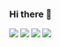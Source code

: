 ### Hi there 👋

<img src="https://img.shields.io/badge/JavaScript-black ?style=for-the-badge&logo=JavaScript&logoColor=ЦВЕТ ЛОГОТИПА"/> <img src="https://img.shields.io/badge/JavaScript-black ?style=for-the-badge&logo=JavaScript&logoColor=ЦВЕТ ЛОГОТИПА"/> <img src="https://img.shields.io/badge/JavaScript-black ?style=for-the-badge&logo=JavaScript&logoColor=ЦВЕТ ЛОГОТИПА"/> <img src="https://img.shields.io/badge/JavaScript-black ?style=for-the-badge&logo=JavaScript&logoColor=ЦВЕТ ЛОГОТИПА"/>
